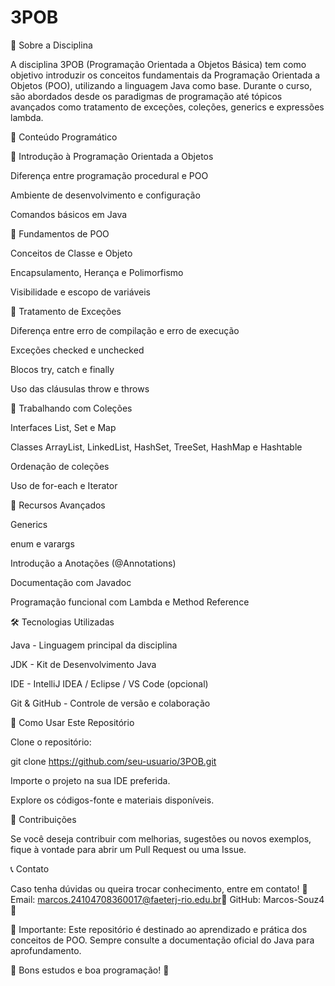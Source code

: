 # 3POB
📌 Sobre a Disciplina

A disciplina 3POB (Programação Orientada a Objetos Básica) tem como objetivo introduzir os conceitos fundamentais da Programação Orientada a Objetos (POO), utilizando a linguagem Java como base. Durante o curso, são abordados desde os paradigmas de programação até tópicos avançados como tratamento de exceções, coleções, generics e expressões lambda.

📖 Conteúdo Programático

🔹 Introdução à Programação Orientada a Objetos

Diferença entre programação procedural e POO

Ambiente de desenvolvimento e configuração

Comandos básicos em Java

🔹 Fundamentos de POO

Conceitos de Classe e Objeto

Encapsulamento, Herança e Polimorfismo

Visibilidade e escopo de variáveis

🔹 Tratamento de Exceções

Diferença entre erro de compilação e erro de execução

Exceções checked e unchecked

Blocos try, catch e finally

Uso das cláusulas throw e throws

🔹 Trabalhando com Coleções

Interfaces List, Set e Map

Classes ArrayList, LinkedList, HashSet, TreeSet, HashMap e Hashtable

Ordenação de coleções

Uso de for-each e Iterator

🔹 Recursos Avançados

Generics

enum e varargs

Introdução a Anotações (@Annotations)

Documentação com Javadoc

Programação funcional com Lambda e Method Reference

🛠 Tecnologias Utilizadas

Java - Linguagem principal da disciplina

JDK - Kit de Desenvolvimento Java

IDE - IntelliJ IDEA / Eclipse / VS Code (opcional)

Git & GitHub - Controle de versão e colaboração

🚀 Como Usar Este Repositório

Clone o repositório:

git clone https://github.com/seu-usuario/3POB.git

Importe o projeto na sua IDE preferida.

Explore os códigos-fonte e materiais disponíveis.

📌 Contribuições

Se você deseja contribuir com melhorias, sugestões ou novos exemplos, fique à vontade para abrir um Pull Request ou uma Issue.

📞 Contato

Caso tenha dúvidas ou queira trocar conhecimento, entre em contato!
📧 Email: marcos.24104708360017@faeterj-rio.edu.br🐙 GitHub: Marcos-Souz4💼

📢 Importante: Este repositório é destinado ao aprendizado e prática dos conceitos de POO. Sempre consulte a documentação oficial do Java para aprofundamento.

🎯 Bons estudos e boa programação! 🚀
